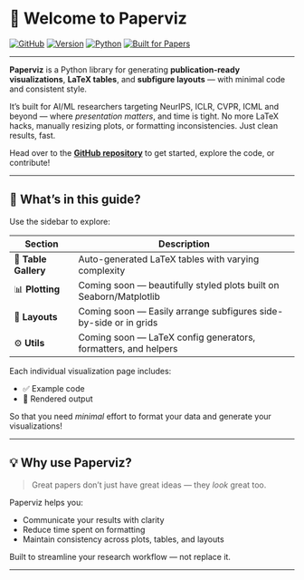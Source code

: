 # 📄 Welcome to **Paperviz**

[![GitHub](https://img.shields.io/badge/GitHub-Repo-181717?logo=github)](https://github.com/lars-quaedvlieg/paperviz) [![Version](https://img.shields.io/badge/version-0.1.0-orange)](https://github.com/lars-quaedvlieg/paperviz/releases) [![Python](https://img.shields.io/badge/python-3.10%2B-blue.svg)](https://www.python.org/) [![Built for Papers](https://img.shields.io/badge/built%20for-AI%20papers-ff69b4)](https://github.com/lars-quaedvlieg/paperviz)

---

**Paperviz** is a Python library for generating **publication-ready visualizations**, **LaTeX tables**, and **subfigure
layouts** — with minimal code and consistent style. 

It’s built for AI/ML researchers targeting NeurIPS, ICLR, CVPR, ICML and beyond — where *presentation matters*, and time
is tight. No more LaTeX hacks, manually resizing plots, or formatting inconsistencies. Just clean results, fast.

Head over to the [**GitHub repository**](https://github.com/lars-quaedvlieg/paperviz) to get started, explore the code, or contribute!

---

## 🧭 What’s in this guide?

Use the sidebar to explore:

| Section             | Description                                                        |
|---------------------|--------------------------------------------------------------------|
| 🧾 **Table Gallery** | Auto-generated LaTeX tables with varying complexity                |
| 📊 **Plotting**     | Coming soon — beautifully styled plots built on Seaborn/Matplotlib |
| 🧩 **Layouts**      | Coming soon — Easily arrange subfigures side-by-side or in grids   |
| ⚙️ **Utils**        | Coming soon — LaTeX config generators, formatters, and helpers     |

Each individual visualization page includes:

- ✅ Example code
- 📸 Rendered output

So that you need *minimal* effort to format your data and generate your visualizations!

---

## 💡 Why use Paperviz?

> Great papers don’t just have great ideas — they *look* great too.

Paperviz helps you:

- Communicate your results with clarity
- Reduce time spent on formatting
- Maintain consistency across plots, tables, and layouts

Built to streamline your research workflow — not replace it.

---